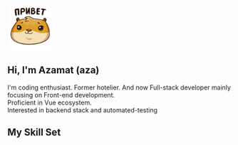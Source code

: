 <img src='https://raw.githubusercontent.com/azics/azics/main/aza.gif' width='100px"'> 

## Hi, I'm Azamat (aza)
I'm coding enthusiast. Former hotelier. And now Full-stack developer mainly focusing on Front-end development.
<br/>
Proficient in Vue ecosystem.
<br/>
Interested in backend stack and automated-testing
<br/>  


## My Skill Set  
